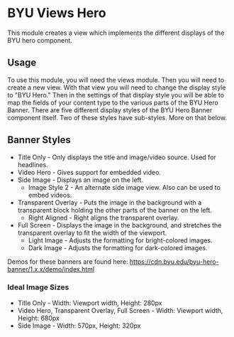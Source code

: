 # BYU Views Hero

This module creates a view which implements the different displays of the BYU hero component.

## Usage

To use this module, you will need the views module. Then you will need to create a new view. With that view you will need to change the display style to "BYU Hero." Then in the settings of that display style you will be able to map the fields of your content type to the various parts of the BYU Hero Banner. There are five different display styles of the BYU Hero Banner component itself. Two of these styles have sub-styles. More on that below.

## Banner Styles

* Title Only - Only displays the title and image/video source. Used for headlines.
* Video Hero - Gives support for embedded video.
* Side Image - Displays an image on the left.
  * Image Style 2 - An alternate side image view. Also can be used to embed videos.
* Transparent Overlay - Puts the image in the background with a transparent block holding the other parts of the banner on the left.
  * Right Aligned - Right aligns the transparent overlay.
* Full Screen - Displays the image in the background, and stretches the transparent overlay to fit the width of the viewport.
  * Light Image - Adjusts the formatting for bright-colored images.
  * Dark Image - Adjusts the formatting for dark-colored images.

Demos for these banners are found here: https://cdn.byu.edu/byu-hero-banner/1.x.x/demo/index.html

### Ideal Image Sizes

* Title Only - Width: Viewport width, Height: 280px
* Video Hero, Transparent Overlay, Full Screen - Width: Viewport width, Height: 680px
* Side Image - Width: 570px, Height: 320px